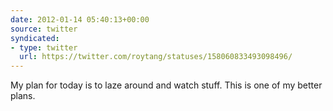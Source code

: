 ```yaml
---
date: 2012-01-14 05:40:13+00:00
source: twitter
syndicated:
- type: twitter
  url: https://twitter.com/roytang/statuses/158060833493098496/
---
```


My plan for today is to laze around and watch stuff. This is one of my better plans.
